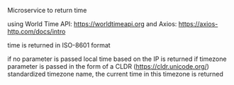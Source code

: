 Microservice to return time

using World Time API: https://worldtimeapi.org
and Axios: https://axios-http.com/docs/intro

time is returned in ISO-8601 format

if no parameter is passed local time based on the IP is returned
if timezone parameter is passed in the form of a CLDR (https://cldr.unicode.org/) standardized timezone name, the current time in this timezone is returned
